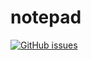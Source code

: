# notepad

[![GitHub issues](https://img.shields.io/github/issues/vannvan/w-ui.svg)](https://github.com/vannvan/w-ui/issues)

